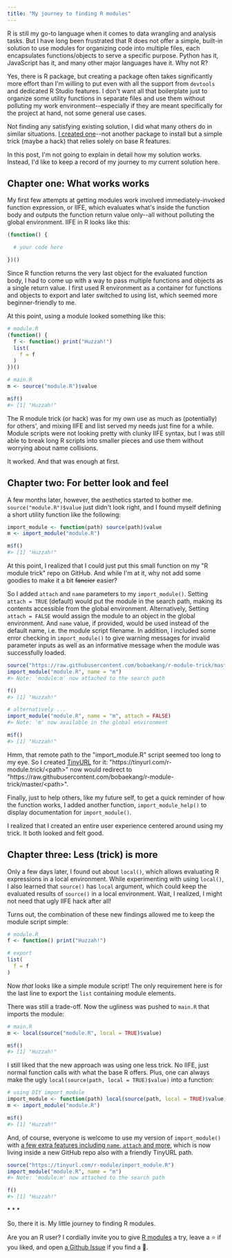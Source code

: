 ```yaml
---
title: "My journey to finding R modules"
---
```


R is still my go-to language when it comes to data wrangling and analysis tasks. But I have long been frustrated that R does not offer a simple, built-in solution to use modules for organizing code into multiple files, each encapsulates functions/objects to serve a specific purpose. Python has it, JavaScript has it, and many other major languages have it. Why not R?

Yes, there is R package, but creating a package often takes significantly more effort than I'm willing to put even with all the support from `devtools` and dedicated R Studio features. I don't want all that boilerplate just to organize some utility functions in separate files and use them without polluting my work environment--especially if they are meant specifically for the project at hand, not some general use cases.

Not finding any satisfying existing solution, I did what many others do in similar situations. [I created one](https://github.com/bobaekang/r-module)--not another package to install but a simple trick (maybe a hack) that relies solely on base R features.

In this post, I'm not going to explain in detail how my solution works. Instead, I'd like to keep a record of my journey to my current solution here.

## Chapter one: What works works

My first few attempts at getting modules work involved immediately-invoked function expression, or IIFE, which evaluates what's inside the function body and outputs the function return value only--all without polluting the global environment. IIFE in R looks like this:

```r
(function() {

  # your code here

})()
```

Since R function returns the very last object for the evaluated function body, I had to come up with a way to pass multiple functions and objects as a single return value. I first used R environment as a container for functions and objects to export and later switched to using list, which seemed more beginner-friendly to me.

At this point, using a module looked something like this:

```r
# module.R
(function() {
  f <- function() print("Huzzah!")
  list(
    f = f
  )
})()

# main.R
m <- source("module.R")$value

m$f()
#> [1] "Huzzah!"
```

The R module trick (or hack) was for my own use as much as (potentially) for others', and mixing IIFE and list served my needs just fine for a while. Module scripts were not looking pretty with clunky IIFE syntax, but I was still able to break long R scripts into smaller pieces and use them without worrying about name collisions.

It worked. And that was enough at first.

## Chapter two: For better look and feel

A few months later, however, the aesthetics started to bother me. `source("module.R")$value` just didn't look right, and I found myself defining a short utility function like the following:

```r
import_module <- function(path) source(path)$value
m <- import_module("module.R")

m$f()
#> [1] "Huzzah!"
```

At this point, I realized that I could just put this small function on my "R module trick" repo on GitHub. And while I'm at it, why not add some goodies to make it a bit ~~fancier~~ easier?

So I added `attach` and `name` parameters to my `import_module()`. Setting `attach = TRUE` (default) would put the module in the search path, making its contents accessible from the global environment. Alternatively, Setting `attach = FALSE` would assign the module to an object in the global environment. And `name` value, if provided, would be used instead of the default name, i.e. the module script filename. In addition, I included some error checking in `import_module()` to give warning messages for invalid parameter inputs as well as an informative message when the module was successfully loaded.

```r
source("https://raw.githubusercontent.com/bobaekang/r-module-trick/master/import_module.R")
import_module("module.R", name = "m")
#> Note: 'module:m' now attached to the search path

f()
#> [1] "Huzzah!"

# alternatively ...
import_module("module.R", name = "m", attach = FALSE)
#> Note: 'm' now available in the global environment

m$f()
#> [1] "Huzzah!"
```

Hmm, that remote path to the "import_module.R" script seemed too long to my eye. So I created [TinyURL](https://tinyurl.com/) for it: "https\://tinyurl.com/r-module.trick/\<path\>" now would redirect to "https\://raw.githubusercontent.com/bobaekang/r-module-trick/master/\<path\>".

Finally, just to help others, like my future self, to get a quick reminder of how the function works, I added another function, `import_module_help()` to display documentation for `import_module()`.

I realized that I created an entire user experience centered around using my trick. It both looked and felt good.

## Chapter three: Less (trick) is more

Only a few days later, I found out about `local()`, which allows evaluating R expressions in a local environment. While experimenting with using `local()`, I also learned that `source()` has `local` argument, which could keep the evaluated results of `source()` in a local environment. Wait, I realized, I might not need that ugly IIFE hack after all!

Turns out, the combination of these new findings allowed me to keep the module script simple:

```r
# module.R
f <- function() print("Huzzah!")

# export
list(
  f = f
)
```

Now *that* looks like a simple module script! The only requirement here is for the last line to export the `list` containing module elements.

There was still a trade-off. Now the ugliness was pushed to `main.R` that imports the module:

```r
# main.R
m <- local(source("module.R", local = TRUE)$value)

m$f()
#> [1] "Huzzah!"
```

I still liked that the new approach was using one less trick. No IIFE, just normal function calls with what the base R offers. Plus, one can always make the ugly `local(source(path, local = TRUE)$value)` into a function:

```r
# using DIY import_module
import_module <- function(path) local(source(path, local = TRUE)$value)
m <- import_module("module.R")

m$f()
#> [1] "Huzzah!"
```

And, of course, everyone is welcome to use my version of `import_module()` with [a few extra features including `name`, `attach` and more](https://github.com/bobaekang/r-module#import_module-function), which is now living inside a new GitHub repo also with a friendly TinyURL path.

```r
source("https://tinyurl.com/r-module/import_module.R")
import_module("module.R", name = "m")
#> Note: 'module:m' now attached to the search path

f()
#> [1] "Huzzah!"
```

\* * * 

So, there it is. My little journey to finding R modules.

Are you an R user? I cordially invite you to give [R modules](https://github.com/bobaekang/r-module) a try, leave a ⭐ if you liked, and open [a Github Issue](https://github.com/bobaekang/r-module/issues) if you find a 🐞.